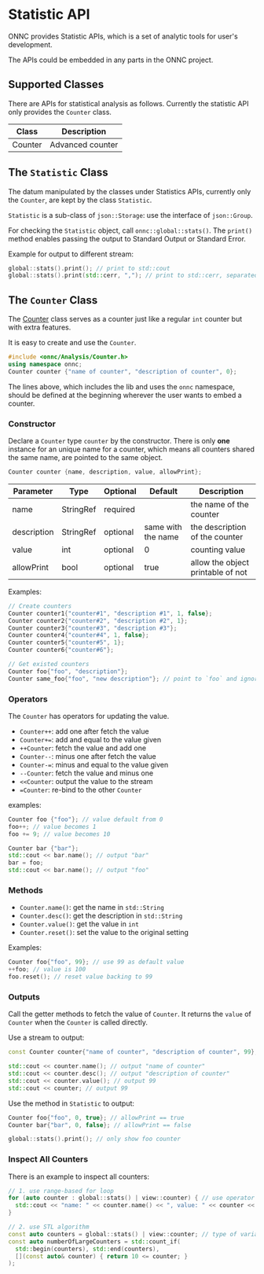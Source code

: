# Statistic API

ONNC provides Statistic APIs, which is a set of analytic tools for user's development.

The APIs could be embedded in any parts in the ONNC project.

## Supported Classes

There are APIs for statistical analysis as follows. Currently the statistic API only provides the `Counter` class.

| Class      | Description |
| ----------- | ----------- |
| Counter | Advanced counter |

## The `Statistic` Class

The datum manipulated by the classes under Statistics APIs, currently only the `Counter`, are kept by the class `Statistic`.

`Statistic` is a sub-class of `json::Storage`: use the interface of `json::Group`.

For checking the `Statistic` object, call `onnc::global::stats()`. The `print()` method enables passing the output to Standard Output or Standard Error.

Example for output to different stream:

```cpp
global::stats().print(); // print to std::cout
global::stats().print(std::cerr, ","); // print to std::cerr, separated by comma
```

## The `Counter` Class

The [Counter](include/onnc/Analysis/Counter.h) class serves as a counter just like a regular `int` counter but with extra features.

It is easy to create and use the `Counter`.

```cpp
#include <onnc/Analysis/Counter.h>
using namespace onnc;
Counter counter {"name of counter", "description of counter", 0};
```

The lines above, which includes the lib and uses the `onnc` namespace, should be defined at the beginning wherever the user wants to embed a counter.

### Constructor

Declare a `Counter` type `counter` by the constructor. There is only **one** instance for an unique name for a counter, which means all counters shared the same name, are pointed to the same object.

```cpp
Counter counter {name, description, value, allowPrint};
```

| Parameter | Type | Optional | Default | Description |
| ----------- | ----------- |----------- |----------- |----------- |
| name | StringRef | required | |the name of the counter |
| description | StringRef | optional | same with the name | the description of the counter |
| value | int | optional | 0| counting value|
| allowPrint | bool | optional | true| allow the object printable of not |

Examples:

```cpp
// Create counters
Counter counter1{"counter#1", "description #1", 1, false};
Counter counter2{"counter#2", "description #2", 1};
Counter counter3{"counter#3", "description #3"};
Counter counter4{"counter#4", 1, false};
Counter counter5{"counter#5", 1};
Counter counter6{"counter#6"};

// Get existed counters
Counter foo{"foo", "description"};
Counter same_foo{"foo", "new description"}; // point to `foo` and ignore any parameters
```

### Operators

The `Counter` has operators for updating the value.

- `Counter++`: add one after fetch the value
- `Counter+=`: add and equal to the value given
- `++Counter`: fetch the value and add one
- `Counter--`: minus one after fetch the value
- `Counter-=`: minus and equal to the value given
- `--Counter`: fetch the value and minus one
- `<<Counter`: output the value to the stream
- `=Counter`: re-bind to the other `Counter`

examples:

```cpp
Counter foo {"foo"}; // value default from 0
foo++; // value becomes 1
foo += 9; // value becomes 10

Counter bar {"bar"};
std::cout << bar.name(); // output "bar"
bar = foo;
std::cout << bar.name(); // output "foo"
```

### Methods

- `Counter.name()`: get the name in `std::String`
- `Counter.desc()`: get the description in `std::String`
- `Counter.value()`: get the value in `int`
- `Counter.reset()`: set the value to the original setting

Examples:

```cpp
Counter foo{"foo", 99}; // use 99 as default value
++foo; // value is 100
foo.reset(); // reset value backing to 99
```

### Outputs

Call the getter methods to fetch the value of `Counter`. It returns the `value` of `Counter` when the `Counter` is called directly.

Use a stream to output:

```cpp
const Counter counter{"name of counter", "description of counter", 99}; // create new counter

std::cout << counter.name(); // output "name of counter"
std::cout << counter.desc(); // output "description of counter"
std::cout << counter.value(); // output 99
std::cout << counter; // output 99
```

Use the method in `Statistic` to output:

```cpp
Counter foo{"foo", 0, true}; // allowPrint == true
Counter bar{"bar", 0, false}; // allowPrint == false

global::stats().print(); // only show foo counter
```

### Inspect All Counters

There is an example to inspect all counters:

```cpp
// 1. use range-based for loop
for (auto counter : global::stats() | view::counter) { // use operator| with adaptor to create view range
  std::cout << "name: " << counter.name() << ", value: " << counter << std::endl;
}

// 2. use STL algorithm
const auto counters = global::stats() | view::counter; // type of variable 'counters' is 'const IteratorRange<CounterIterator>'
const auto numberOfLargeCounters = std::count_if(
  std::begin(counters), std::end(counters),
  [](const auto& counter) { return 10 <= counter; }
);
```
